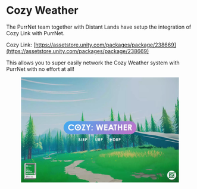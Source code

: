# Cozy Weather

The PurrNet team together with Distant Lands have setup the integration of Cozy Link with PurrNet.

Cozy Link: [https://assetstore.unity.com/packages/package/238669](https://assetstore.unity.com/packages/package/238669)

This allows you to super easily network the Cozy Weather system with PurrNet with no effort at all!

<figure><img src="../.gitbook/assets/0ec0a642-7e46-4eb1-87ad-f15fd1d9cb63 (1).webp" alt=""><figcaption></figcaption></figure>
